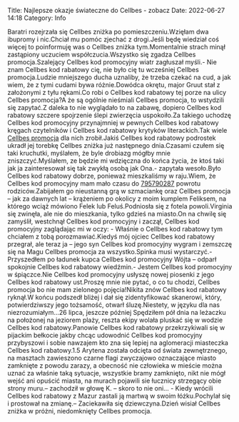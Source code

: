 Title: Najlepsze okazje świateczne do Cellbes - zobacz
Date: 2022-06-27 14:18
Category: Info

Baratri rozejrzała się Cellbes zniżka po pomieszczeniu.Wzięłam dwa ibupromy i nic.Chciał mu pomóc zjechać z drogi.Jeśli będę wiedział coś więcej to poinformuję was o Cellbes zniżka tym.Momentalnie strach minął zastąpiony uczuciem współczucia.Wszystko się zgadza Cellbes promocja.Szalejący Cellbes kod promocyjny wiatr zagłuszał myśli.- Nie znam Cellbes kod rabatowy cię, nie było cię tu wcześniej Cellbes promocja.Ludzie mniejszego ducha uznaliby, że trzeba czekać na cud, a jak wiem, że z tymi cudami bywa różnie.Dowódca okrętu, major Gruut stał z założonymi z tyłu rękami.Co robi o Cellbes kod rabatowy tej porze na ulicy Cellbes promocja?A że są ogólnie nieśmiali Cellbes promocja, to wstydzili się zapytać.Z daleka to nie wyglądało to na zabawę, dopiero Cellbes kod rabatowy szczere spojrzenie ślepi zwierzęcia uspokoiło.Za takiego uchodzę Cellbes kod promocyjny przynajmniej w pewnych Cellbes kod rabatowy kręgach czytelników i Cellbes kod rabatowy krytyków literackich.Tak wiele [Cellbes promocja](https://promki.pl/kody-rabatowe/cellbes) dla nich zrobił.Jakiś Cellbes kod rabatowy podrostek ukradł jej torebkę Cellbes zniżka już następnego dnia.Czasami czułem się taki kruchutki, myślałem, że byle drobiazg mógłby mnie zniszczyć.Myślałem, ze będzie mi wdzięczna do końca życia, że ktoś taki jak ja zainteresował się tak zwykłą osobą jak Ona.- zapytała wesoło.Było Cellbes kod rabatowy dobrze, ponieważ mieszkaliśmy w raju.Wiem, że Cellbes kod promocyjny mam mało czasu do [795790287](https://telinfo.co/pl/numer/795790287/) powrotu rodziców.Zabijałem go nieustanną grą w szmaciankę oraz Cellbes promocja – jak za dawnych lat – krążeniem po okolicy z moim kumplem Feliksem, na którego wciąż mówiono Felek lub Feluś.Podniosła się z fotela powoli.Virginia się zwinęła, ale nie do mieszkania, tylko gdzieś na miasto.On na chwilę się zamyślił, westchnął Cellbes kod promocyjny i zaczął, Cellbes kod promocyjny zaglądając mi w oczy: - Właśnie o Cellbes kod rabatowy tym chciałem z tobą porozmawiać.Kiedyś mój ojciec Cellbes kod rabatowy przegrał, ale teraz ja – jego syn Cellbes kod promocyjny wygram i zemszczę się na Magu Cellbes promocja za wszystko.Spinka musi wystarczyć.- Przyszedłem po ładunek kupca Cellbes kod promocyjny Wójta – odparł spokojnie Cellbes kod rabatowy wiedźmin.- Jestem Cellbes kod promocyjny w śpiączce.Nie Cellbes kod promocyjny usłyszę nowej piosenki z jego Cellbes kod rabatowy ust.Proszę mnie nie pytać, o co tu chodzi, Cellbes promocja bo nie mam zielonego pojęcia!Nikita znów Cellbes kod rabatowy ryknął.W końcu podszedł bliżej i dał się zidentyfikować skanerowi, który, potwierdziwszy jego tożsamość, otwarł śluzę.Niestety, w języku dla nas niezrozumiałym...26 lipca, jeszcze później Spędziłem pół dnia na leżaczku na położonej na jeziorem plaży, reszta ekipy wolała pluskać się w wodzie Cellbes kod rabatowy.Panowie Cellbes kod rabatowy przekrzykiwali się w pijackim bełkocie jakby chcąc udowodnić Cellbes kod promocyjny przybyszowi i sobie nawzajem kto zna się lepiej na aglomeracji miasteczka Cellbes kod rabatowy.1.5 Arytena została odcięta od świata zewnętrznego, na masztach zawieszono czarne flagi zwyczajowo oznaczające miasto zamknięte z powodu zarazy, a obecność nie człowieka w mieście można uznać za właśnie taką sytuacje, wszystkie bramy zamknięto, nikt nie mógł wejść ani opuścić miasta, na murach pojawili sie łucznicy strzegący obie strony muru.– zachodził w głowę K. – skoro to nie oni… - Kiedy wrócili Cellbes kod rabatowy z Mazur zastali ją martwą w swoim łóżku.Pochylał się i prostował na zmianę.– Zaciekawiła się dziewczyna.Dzień wisiał Cellbes zniżka w próżni, niedomknięty Cellbes promocja.
